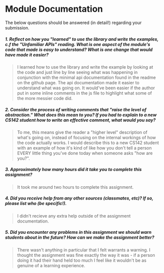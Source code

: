 # Module Documentation

The below questions should be answered (in detail!) regarding your submission.

##### 1. Reflect on how you "learned" to use the library and write the examples, c.f the "Unfamiliar APIs" reading. What is one aspect of the module's code that made is easy to understand? What is one change that would have made it easier?
> I learned how to use the library and write the example by looking at the code and just line by line seeing what was happening in conjunction with the minimal api documentation found in the readme on the github page. The api documentation made it easier to understand what was going on. It would've been easier if the author put in some inline comments in the js file to highlight what some of the more messier code did.


##### 2. Consider the process of writing comments that "raise the level of abstraction." What does this mean to you? If you had to explain to a new CS142 student how to write an effective comment, what would you say? #####
> To me, this means give the reader a "higher level" description of what's going on, instead of focusing on the internal workings of how the code actually works. I would describe this to a new CS142 student with an example of how it's kind of like how you don't tell a person EVERY little thing you've done today when someone asks "how are you?".


##### 3. Approximately how many hours did it take you to complete this assignment? #####
> It took me around two hours to complete this assignment.


##### 4. Did you receive help from any other sources (classmates, etc)? If so, please list who (be specific!). #####
> I didn't recieve any extra help outside of the assignment documentation.


##### 5. Did you encounter any problems in this assignment we should warn students about in the future? How can we make the assignment better? #####
> There wasn't anything in particular that I felt warrants a warning. I thought the assignment was fine exactly the way it was - if a person doing it had their hand held too much I feel like it wouldn't be as genuine of a learning experience.
